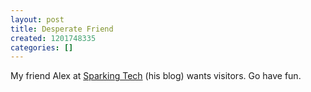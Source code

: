 ```yaml
---
layout: post
title: Desperate Friend
created: 1201748335
categories: []
---
```

My friend Alex at [Sparking Tech](http://sparkingtech.com/) (his blog) wants visitors. Go have fun.
